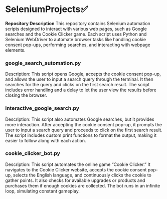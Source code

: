 # SeleniumProjects✅

**Repository Description**
This repository contains Selenium automation scripts designed to interact with various web pages, such as Google searches and the Cookie Clicker game. Each script uses Python and Selenium WebDriver to automate browser tasks like handling cookie consent pop-ups, performing searches, and interacting with webpage elements.

### google_search_automation.py
Description:
This script opens Google, accepts the cookie consent pop-up, and allows the user to input a search query through the terminal. It then searches for the query and clicks on the first search result. The script includes error handling and a delay to let the user view the results before closing the browser.

### interactive_google_search.py
Description:
This script also automates Google searches, but it provides more interaction. After accepting the cookie consent pop-up, it prompts the user to input a search query and proceeds to click on the first search result. The script includes custom print functions to format the output, making it easier to follow along with each action.

### cookie_clicker_bot.py
Description:
This script automates the online game “Cookie Clicker.” It navigates to the Cookie Clicker website, accepts the cookie consent pop-up, selects the English language, and continuously clicks the cookie to gather points. It also checks for available upgrades or products and purchases them if enough cookies are collected. The bot runs in an infinite loop, simulating constant gameplay.
